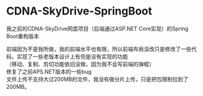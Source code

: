 # CDNA-SkyDrive-SpringBoot
我之前的CDNA-SkyDrive网盘项目（后端通过ASP.NET Core实现）的Spring Boot重构版本

前端因为不是我所做，我的前端水平也有限，所以前端布局没改只是修改了一些代码，实现了一些老版本设计上有但是没有实现的功能\
（移动、复制、剪切功能依旧没做，因为我不会写前端的弹框）\
修复了之前APS.NET版本的一些bug\
文件上传不支持大过200MB的文件，我没有做分片上传，只是把包限制拉到了200MB。